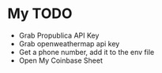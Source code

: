 # My TODO

- Grab Propublica API Key
- Grab openweathermap api key
- Get a phone number, add it to the env file
- Open My Coinbase Sheet
